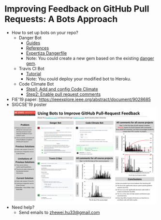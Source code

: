 # Improving Feedback on GitHub Pull Requests: A Bots Approach
- How to set up bots on your repo?
  - Danger Bot
    - [Guides](https://danger.systems/guides/getting_started.html)
    - [References](https://danger.systems/reference.html)
    - [Expertiza Dangerfile](https://github.com/expertiza/expertiza/blob/master/Dangerfile)
    - Note: You could create a new gem based on the existing [danger gem](https://github.com/danger/danger).
  - Travis CI Bot
    - [Tutorial](https://github.com/bluzi/travis-buddy/blob/master/README.md)
    - Note: You could deploy your modified bot to Heroku.
  - Code Climate Bot
    - [Step1: Add and config Code Climate](https://docs.codeclimate.com/docs)
    - [Step2: Enable pull request comments](https://docs.codeclimate.com/docs/github-pull-requests)
- FIE'19 paper: https://ieeexplore.ieee.org/abstract/document/9028685
- SIGCSE'19 poster
![poster](https://raw.githubusercontent.com/Winbobob/Improving-Feedback-on-GitHub-Pull-Requests-A-Bots-Approach/master/SIGCSE'19%20poster%20-%20new.png)
- Need help?
  - Send emails to zhewei.hu33@gmail.com
